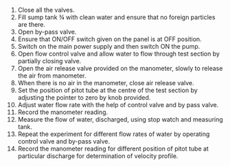 1.	Close all the valves.
2.	Fill sump tank ¾ with clean water and ensure that no foreign particles are there. 
3.	Open by-pass valve.
4.	Ensure that ON/OFF switch given on the panel is at OFF position.
5.	Switch on the main power supply and then switch ON the pump.
6.	Open flow control valve and allow water to flow through test section by partially closing valve.
7.	Open the air release valve provided on the manometer, slowly to release the air from manometer.
8.	When there is no air in the manometer, close air release valve.
9.	Set the position of pitot tube at the centre of the test section by adjusting the pointer to zero by knob provided.
10.	Adjust water flow rate with the help of control valve and by pass valve.
11.	Record the manometer reading.
12.	Measure the flow of water, discharged, using stop watch and measuring tank.
13.	Repeat the experiment for different flow rates of water by operating control valve and by-pass valve.
14.	Record the manometer reading for different position of pitot tube at particular discharge for determination of velocity profile.